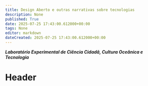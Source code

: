```yaml
---
title: Design Aberto e outras narrativas sobre tecnologias
description: None
published: True
date: 2025-07-25 17:43:00.612000+00:00
tags: None
editor: markdown
dateCreated: 2025-07-25 17:43:00.612000+00:00
---
```


***Laboratório Experimental de Ciência Cidadã, Cultura Oceânica e Tecnologia***


# Header